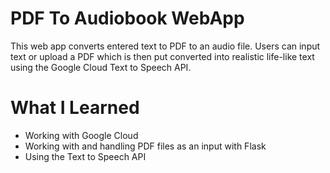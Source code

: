 # PDF To Audiobook WebApp
This web app converts entered text to PDF to an audio file. Users can input text or upload a PDF which is then put converted into realistic life-like
text using the Google Cloud Text to Speech API.

# What I Learned 
* Working with Google Cloud
* Working with and handling PDF files as an input with Flask
* Using the Text to Speech API
